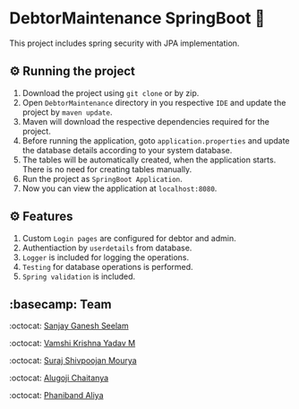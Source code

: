 # DebtorMaintenance SpringBoot :leaves:

This project includes spring security with JPA implementation.

## :gear: Running the project

1. Download the project using ```git clone``` or by zip.
2. Open ```DebtorMaintenance``` directory in you respective ```IDE``` and update the project by ```maven update```.
3. Maven will download the respective dependencies required for the project.
4. Before running the application, goto ```application.properties``` and update the database details according to your system database.
5. The tables will be automatically created, when the application starts. There is no need for creating tables manually.
6. Run the project as ```SpringBoot Application```.
7. Now you can view the application at ```localhost:8080```.

## :gear: Features

1. Custom ```Login pages``` are configured for debtor and admin.
2. Authentiaction by ```userdetails``` from database.
3. ```Logger``` is included for logging the operations.
4. ```Testing``` for database operations is performed.
5. ```Spring validation``` is included.

## :basecamp: Team

:octocat:	[Sanjay Ganesh Seelam](https://github.com/Sanju525)

:octocat:	[Vamshi Krishna Yadav M](https://github.com/Mvkyadav)

:octocat:	[Suraj Shivpoojan Mourya](#)

:octocat:	[Alugoji Chaitanya](#)

:octocat:	[Phaniband Aliya](#)
